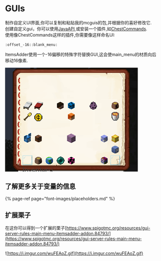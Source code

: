 # GUIs

制作自定义UI界面,你可以复制和粘贴我的mcguis的包,并根据你的喜好修改它.  
创建自定义gui，你可以使用[JavaAPI ]()或安装一个插件,如[ChestCommands](https://dev.bukkit.org/projects/chest-commands).  
使用像ChestCommands这样的插件,你需要像这样命名UI:

```text
:offset_-16::blank_menu:
```

ItemsAdder使用一个-16偏移的特殊字符替换GUI,这会使main\_menu的材质向后移动16像素.

![](../../../.gitbook/assets/immagine%20%2811%29.png)

## 了解更多关于变量的信息

{% page-ref page="font-images/placeholders.md" %}

## 扩展栗子

在这你可以得到一个扩展的栗子[https://www.spigotmc.org/resources/gui-server-rules-main-menu-itemsadder-addon.84793/](https://www.spigotmc.org/resources/gui-server-rules-main-menu-itemsadder-addon.84793/)

![https://i.imgur.com/wuFEAoZ.gif](https://i.imgur.com/wuFEAoZ.gif)

